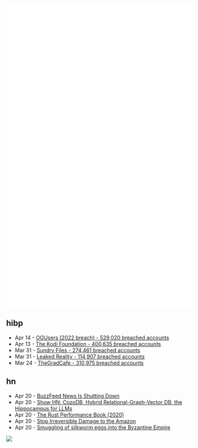 ![Metrics](https://raw.githubusercontent.com/phixion/phixion/master/metrics.svg)

## hibp

<!--
for https://github.com/phixion/phixion/blob/main/.github/workflows/feeds.yml
-->
<!--START_SECTION:haveibeenpwnd-->
- Apr 14 - [OGUsers (2022 breach) - 529,020 breached accounts](https://haveibeenpwned.com/PwnedWebsites#OGUsers2022)
- Apr 13 - [The Kodi Foundation - 400,635 breached accounts](https://haveibeenpwned.com/PwnedWebsites#KodiFoundation)
- Mar 31 - [Sundry Files - 274,461 breached accounts](https://haveibeenpwned.com/PwnedWebsites#SundryFiles)
- Mar 31 - [Leaked Reality - 114,907 breached accounts](https://haveibeenpwned.com/PwnedWebsites#LeakedReality)
- Mar 24 - [TheGradCafe - 310,975 breached accounts](https://haveibeenpwned.com/PwnedWebsites#TheGradCafe)
<!--END_SECTION:haveibeenpwnd-->

## hn

<!--
for https://github.com/phixion/phixion/blob/main/.github/workflows/feeds.yml
-->
<!--START_SECTION:hn-->
- Apr 20 - [BuzzFeed News Is Shutting Down](https://www.thedailybeast.com/buzzfeed-news-is-shutting-down)
- Apr 20 - [Show HN: CozoDB, Hybrid Relational-Graph-Vector DB, the Hippocampus for LLMs](https://docs.cozodb.org/en/latest/releases/v0.6.html)
- Apr 20 - [The Rust Performance Book (2020)](https://nnethercote.github.io/perf-book/)
- Apr 20 - [Stop Irreversible Damage to the Amazon](https://www.junglekeepers.org/)
- Apr 20 - [Smuggling of silkworm eggs into the Byzantine Empire](https://en.wikipedia.org/wiki/Smuggling_of_silkworm_eggs_into_the_Byzantine_Empire)
<!--END_SECTION:hn-->

<!--
for https://yhype.me
-->
![](https://hit.yhype.me/github/profile?user_id=13013670)
